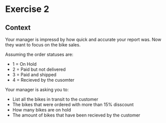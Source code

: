 # Exercise 2

## Context

Your manager is impressd by how quick and accurate your report was. Now they want to focus on the bike sales.

Assuming the order statuses are:
- 1 = On Hold
- 2 = Paid but not delivered
- 3 = Paid and shipped
- 4 = Recieved by the cusomter

Your manager is asking you to:

- List all the bikes in transit to the customer
- The bikes that were ordered with more than 15% disscount
- How many bikes are on hold
- The amount of bikes that have been recieved by the customer

